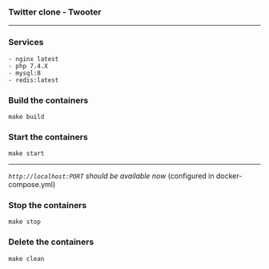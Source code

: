 ### Twitter clone - Twooter
---
### Services
    - nginx latest
    - php 7.4.X
    - mysql:8
    - redis:latest

### Build the containers 
`make build`    

### Start the containers 
`make start`    

___
*`http://localhost:PORT` should be available now* (configured in docker-compose.yml)

### Stop the containers 
`make stop`  

### Delete the containers 
`make clean`   
